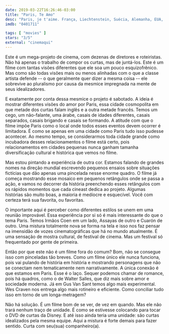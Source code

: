 ```yaml
---
date: 2019-03-22T16:26:46-03:00
title: "Paris, Te Amo"
desc: "Paris, je t'aime. França, Liechtenstein, Suécia, Alemanha, EUA, 2006. Dirigido por Olivier Assayas (segmento 'Quartier des Enfants Rouges'), Frédéric Auburtin (segmento 'Quartier Latin' - transitions'), Emmanuel Benbihy (transitions), Gurinder Chadha (segmento 'Quais de Seine'), Sylvain Chomet (segmento 'Tour Eiffel'), Ethan Coen (segmento 'Tuileries'), Joel Coen (segmento 'Tuileries'), Isabel Coixet (segmento 'Bastille'), Wes Craven (segmento 'Pere-Lachaise'), Alfonso Cuarón (segmento 'Parc Monceau') (as Alfonso Cuaron), Gérard Depardieu (segmento 'Quartier Latin'), Christopher Doyle (segmento 'Porte de Choisy'), Richard LaGravenese (segmento 'Pigalle'), Vincenzo Natali (segmento 'Quartier de la Madeleine'), Alexander Payne (segmento '14e arrondissement'), Bruno Podalydès (segmento 'Montmartre') (as Bruno Podalydes), Walter Salles (segmento 'Loin du 16e'), Oliver Schmitz (segmento 'Place des Fetes'), Nobuhiro Suwa (segmento 'Place des Victoires'), Daniela Thomas (segmento 'Loin du 16e'), Tom Tykwer (segmento 'Faubourg Saint-Denis'), Gus Van Sant (segmento 'Le Marais'). Escrito por Tristan Carné (ideia original), Emmanuel Benbihy (transições), Bruno Podalydès (segmento 'Montmartre'), Paul Mayeda Berges (segmento 'Quais de Seine'), Gurinder Chadha (segmento 'Quais de Seine'), Gus Van Sant (segmento 'Le Marais'), Joel Coen (segmento 'Tuileries'), Ethan Coen (segmento 'Tuileries'), Walter Salles (segmento 'Loin du 16e'), Daniela Thomas (segmento 'Loin du 16e'), Christopher Doyle (segmento 'Porte de Choisy'), Rain Li (in collaboration with) (segmento 'Porte de Choisy') (as Rain Kathy Li), Gabrielle Keng (in collaboration with) (segmento 'Porte de Choisy') (as Gabrielle Keng Peralta), Isabel Coixet (segmento 'Bastille'), Nobuhiro Suwa (segmento 'Place des Victoires'), Sylvain Chomet (segmento 'Tour Eiffel'), Alfonso Cuarón (segmento 'Parc Monceau') (as Alfonso Cuaron), Olivier Assayas (segmento 'Quartier des Enfants Rouges'), Oliver Schmitz (segmento 'Place des Fetes'), Richard LaGravenese (segmento 'Pigalle'), Vincenzo Natali (segmento 'Quartier de la Madeleine'), Wes Craven (segmento 'Pere-Lachaise'), Tom Tykwer (segmento 'Faubourg Saint-Denis'), Gena Rowlands (segmento 'Quartier Latin'), Alexander Payne (segmento '14e Arrondissement'), Nadine Eïd (segmento '14e arrondissement'), Frédéric Auburtin (transições), Jean-Pierre Ronssin (transições), Jane Hawksley (transições), Vincent Poymiro (transições), Paul Mayeda Berges (co-roteiro), Nadine Eïd (co-roteiro)."
imdb: "0401711"

tags: [ "movies" ]
stars: "3/5"
external: "cinemaqui"
---
```

Este é um mega-projeto de cinema, com dezenas de diretores e roteiristas. Não há apenas o trabalho de compor os curtas, mas de juntá-los. Este é um filme com tantas visões diferentes que ele soa um pouco esquizofrênico. Mas como são todas visões mais ou menos alinhadas com o que a classe artista defende -- o que geralmente quer dizer a mesma coisa -- ele sobrevive ao pluralismo por causa da mesmice impregnada na mente de seus idealizadores.

E exatamente por conta dessa mesmice o projeto é sabotado. A ideia é mostrar diferentes visões do amor por Paris, essa cidade cosmopolita em que metade dos curtas falam inglês e a outra metade francês. Temos um cego, um não-falante, uma árabe, casais de idades diferentes, casais separados, casais brigando e casais se formando. A atitude com que o filme impõe Paris como o local onde todos esses eventos devem ocorrer é limitadora. É como se apenas em uma cidade como Paris tudo isso pudesse acontecer. Ao mesmo tempo, se considerarmos toda cidade grande como incubadora desses relacionamentos o filme está certo, pois relacionamentos em cidades pequenas nunca ganham tamanha diversificação cultural e histórica que vemos no filme.

Mas estou pintando a experiência de outra cor. Estamos falando de grandes nomes na direção mundial escrevendo pequenos ensaios sobre situações fictícias que dão apenas uma pincelada nesse enorme quadro. O filme já começa mostrando esse mosaico em pequenos retângulos onde se passa a ação, e vamos no decorrer da história preenchendo esses retângulos com os rápidos momentos que cada cineast dedica ao projeto. Algumas histórias são muito boas, a maioria é medíocre e esquecível. Você com certeza terá sua favorita, ou favoritas.

O importante aqui é perceber como diferentes estilos se unem em uma reunião improvável. Essa experiência por si só é mais interessante do que o tema Paris. Temos Irmãos Coen em um lado, Assayas de outro e Cuarón de outro. Uma mistura totalmente nova se forma na tela e isso nos faz pensar na imensidão de vozes cinematográficas que há no mundo atualmente. É uma sensação de mostra cultural, de festival de cinema. Mas um festival só frequentado por gente de primeira.

Então por que este não é um filme fora do comum? Bom, não se consegue isso com pinceladas tão breves. Como um filme único ele nunca funciona, pois vai pulando de história em história e mostrando personagens que não se conectam nem tematicamente nem narrativamente. A única conexão é que estamos em Paris. Esse é o laço. Sequer podemos chamar de romance, pois há quadros, como o de Walter Salles, que diz mais sobre amor e sociedade moderna. Já em Gus Van Sant temos algo mais experimental. Wes Craven nos entrega algo mais rotineiro e eficiente. Como conciliar tudo isso em torno de um longa-metragem?

Não há solução. É um filme bom de se ver, de vez em quando. Mas ele não trará nenhum traço de unidade. É como se estivesse colocando para tocar o DVD de curtas da Disney. E até isso ainda teria uma unidade: são curtas idealizados pela mesma equipe. Aqui a mistura é forte demais para fazer sentido. Curta com seu(sua) companheiro(a).
